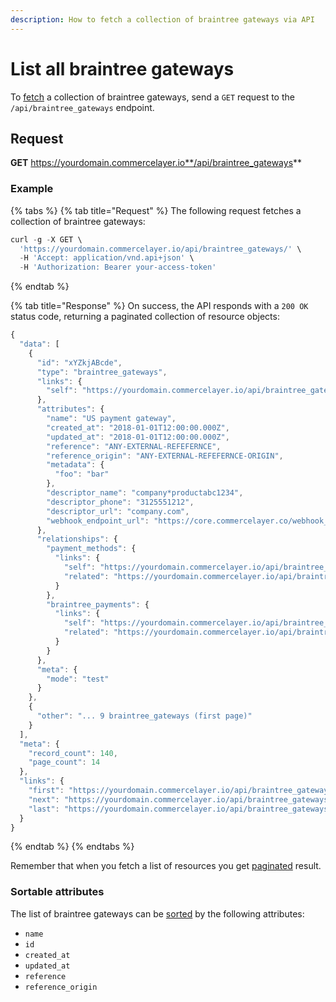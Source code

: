 ```yaml
---
description: How to fetch a collection of braintree gateways via API
---
```


# List all braintree gateways

To <a href="https://docs.commercelayer.io/developers/fetching-resources" target="_blank">fetch</a> a collection of braintree gateways, send a `GET` request to the `/api/braintree_gateways` endpoint.

## Request

**GET** https://yourdomain.commercelayer.io**/api/braintree_gateways**

### **Example**

{% tabs %}
{% tab title="Request" %}
The following request fetches a collection of braintree gateways:

```javascript
curl -g -X GET \
  'https://yourdomain.commercelayer.io/api/braintree_gateways/' \
  -H 'Accept: application/vnd.api+json' \
  -H 'Authorization: Bearer your-access-token'
```
{% endtab %}

{% tab title="Response" %}
On success, the API responds with a `200 OK` status code, returning a paginated collection of resource objects:

```javascript
{
  "data": [
    {
      "id": "xYZkjABcde",
      "type": "braintree_gateways",
      "links": {
        "self": "https://yourdomain.commercelayer.io/api/braintree_gateways/xYZkjABcde"
      },
      "attributes": {
        "name": "US payment gateway",
        "created_at": "2018-01-01T12:00:00.000Z",
        "updated_at": "2018-01-01T12:00:00.000Z",
        "reference": "ANY-EXTERNAL-REFEFERNCE",
        "reference_origin": "ANY-EXTERNAL-REFEFERNCE-ORIGIN",
        "metadata": {
          "foo": "bar"
        },
        "descriptor_name": "company*productabc1234",
        "descriptor_phone": "3125551212",
        "descriptor_url": "company.com",
        "webhook_endpoint_url": "https://core.commercelayer.co/webhook_callbacks/braintree_gateways/xxxxx"
      },
      "relationships": {
        "payment_methods": {
          "links": {
            "self": "https://yourdomain.commercelayer.io/api/braintree_gateways/xYZkjABcde/relationships/payment_methods",
            "related": "https://yourdomain.commercelayer.io/api/braintree_gateways/xYZkjABcde/payment_methods"
          }
        },
        "braintree_payments": {
          "links": {
            "self": "https://yourdomain.commercelayer.io/api/braintree_gateways/xYZkjABcde/relationships/braintree_payments",
            "related": "https://yourdomain.commercelayer.io/api/braintree_gateways/xYZkjABcde/braintree_payments"
          }
        }
      },
      "meta": {
        "mode": "test"
      }
    },
    {
      "other": "... 9 braintree_gateways (first page)"
    }
  ],
  "meta": {
    "record_count": 140,
    "page_count": 14
  },
  "links": {
    "first": "https://yourdomain.commercelayer.io/api/braintree_gateways?page[number]=1&page[size]=10",
    "next": "https://yourdomain.commercelayer.io/api/braintree_gateways?page[number]=2&page[size]=10",
    "last": "https://yourdomain.commercelayer.io/api/braintree_gateways?page[number]=14&page[size]=10"
  }
}
```
{% endtab %}
{% endtabs %}

Remember that when you fetch a list of resources you get <a href="https://docs.commercelayer.io/developers/pagination" target="_blank">paginated</a> result.

### Sortable attributes

The list of braintree gateways can be <a href="https://docs.commercelayer.io/developers/sorting-results" target="_blank">sorted</a> by the following attributes:

* `name`
* `id`
* `created_at`
* `updated_at`
* `reference`
* `reference_origin`

